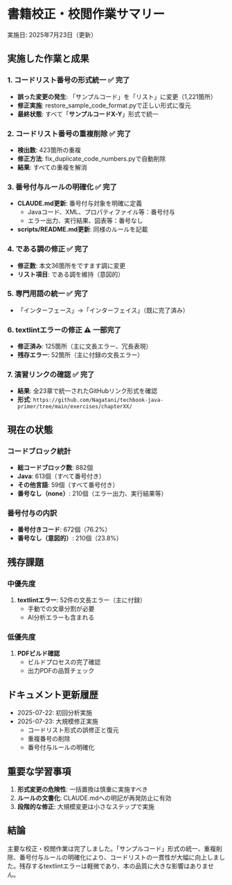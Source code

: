 # 書籍校正・校閲作業サマリー
実施日: 2025年7月23日（更新）

## 実施した作業と成果

### 1. コードリスト番号の形式統一 ✅ 完了
- **誤った変更の発生**: 「サンプルコード」を「リスト」に変更（1,221箇所）
- **修正実施**: restore_sample_code_format.pyで正しい形式に復元
- **最終状態**: すべて「**サンプルコードX-Y**」形式で統一

### 2. コードリスト番号の重複削除 ✅ 完了
- **検出数**: 423箇所の重複
- **修正方法**: fix_duplicate_code_numbers.pyで自動削除
- **結果**: すべての重複を解消

### 3. 番号付与ルールの明確化 ✅ 完了
- **CLAUDE.md更新**: 番号付与対象を明確に定義
  - Javaコード、XML、プロパティファイル等：番号付与
  - エラー出力、実行結果、図表等：番号なし
- **scripts/README.md更新**: 同様のルールを記載

### 4. である調の修正 ✅ 完了
- **修正数**: 本文36箇所をですます調に変更
- **リスト項目**: である調を維持（意図的）

### 5. 専門用語の統一 ✅ 完了
- 「インターフェース」→「インターフェイス」（既に完了済み）

### 6. textlintエラーの修正 ⚠️ 一部完了
- **修正済み**: 125箇所（主に文長エラー、冗長表現）
- **残存エラー**: 52箇所（主に付録の文長エラー）

### 7. 演習リンクの確認 ✅ 完了
- **結果**: 全23章で統一されたGitHubリンク形式を確認
- **形式**: `https://github.com/Nagatani/techbook-java-primer/tree/main/exercises/chapterXX/`

## 現在の状態

### コードブロック統計
- **総コードブロック数**: 882個
- **Java**: 613個（すべて番号付き）
- **その他言語**: 59個（すべて番号付き）
- **番号なし（none）**: 210個（エラー出力、実行結果等）

### 番号付与の内訳
- **番号付きコード**: 672個（76.2%）
- **番号なし（意図的）**: 210個（23.8%）

## 残存課題

### 中優先度
1. **textlintエラー**: 52件の文長エラー（主に付録）
   - 手動での文章分割が必要
   - AI分析エラーも含まれる

### 低優先度
1. **PDFビルド確認**
   - ビルドプロセスの完了確認
   - 出力PDFの品質チェック

## ドキュメント更新履歴

- 2025-07-22: 初回分析実施
- 2025-07-23: 大規模修正実施
  - コードリスト形式の誤修正と復元
  - 重複番号の削除
  - 番号付与ルールの明確化

## 重要な学習事項

1. **形式変更の危険性**: 一括置換は慎重に実施すべき
2. **ルールの文書化**: CLAUDE.mdへの明記が再発防止に有効
3. **段階的な修正**: 大規模変更は小さなステップで実施

## 結論

主要な校正・校閲作業は完了しました。「サンプルコード」形式の統一、重複削除、番号付与ルールの明確化により、コードリストの一貫性が大幅に向上しました。残存するtextlintエラーは軽微であり、本の品質に大きな影響はありません。
